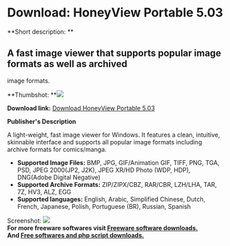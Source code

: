 # Download: HoneyView Portable 5.03

**Short description: **

## A fast image viewer that supports popular image formats as well as archived
image formats.

  
**Thumbshot: **![](http://www.freewarefiles.com/screenshot/honeyview_md.jpg)   
  
**Download link:** [Download HoneyView Portable 5.03](http://freesoftwares.boysofts.com/HoneyView_program_92168.html)  
  

**Publisher's Description**  
  

A light-weight, fast image viewer for Windows. It features a clean, intuitive,
skinnable interface and supports all popular image formats including archive
formats for comics/manga.

  * **Supported Image Files:** BMP, JPG, GIF/Animation GIF, TIFF, PNG, TGA, PSD, JPEG 2000(JP2, J2K), JPEG XR/HD Photo (WDP, HDP), DNG(Adobe Digital Negative) 
  * **Supported Archive Formats:** ZIP/ZIPX/CBZ, RAR/CBR, LZH/LHA, TAR, 7Z, HV3, ALZ, EGG 
  * **Supported languages:** English, Arabic, Simplified Chinese, Dutch, French, Japanese, Polish, Portuguese (BR), Russian, Spanish 

  
  
Screenshot: ![](http://www.freewarefiles.com/screenshot/honeyview.jpg)  
**For more freeware softwares visit [Freeware software downloads.](http://freesoftwares.boysofts.com/)**   
**And [Free softwares and php script downloads.](http://www.boysofts.com/)**

